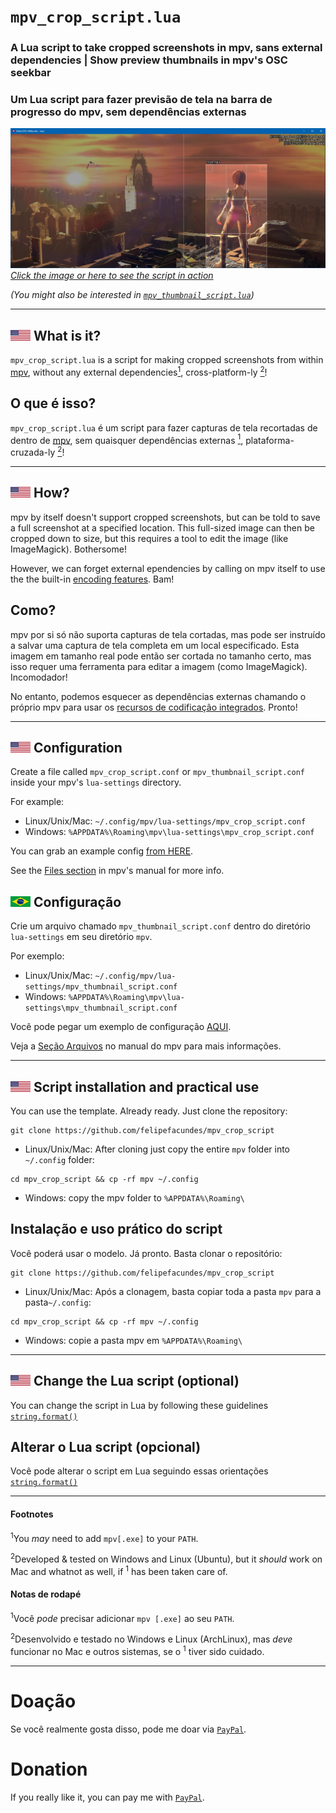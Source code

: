 # `mpv_crop_script.lua`

### A Lua script to take cropped screenshots in mpv, sans external dependencies | Show preview thumbnails in mpv's OSC seekbar
### Um Lua script para fazer previsão de tela na barra de progresso do mpv, sem dependências externas

[![](docs/sintel_crop_guides_crosshair.jpg "Cropping Sintel (2010) with mpv_crop_script.lua")](https://youtu.be/Eis0Ipu7yw0)
[*Click the image or here to see the script in action*](https://youtu.be/Eis0Ipu7yw0)

*(You might also be interested in [`mpv_thumbnail_script.lua`](https://github.com/TheAMM/mpv_thumbnail_script))*

----

## <a href="https://github.com/felipefacundes/mpv_crop_script/"><img src="https://raw.githubusercontent.com/felipefacundes/PS/master/imagens/United_States.png" width="32" height="17" title="Configuration" alt="English"></a> What is it?

`mpv_crop_script.lua` is a script for making cropped screenshots from within [mpv](https://github.com/mpv-player/mpv), without any external dependencies[<sup>1</sup>](#Footnotes), cross-platform-ly [<sup>2</sup>](#Footnotes)!

## O que é isso?

`mpv_crop_script.lua` é um script para fazer capturas de tela recortadas de dentro de [mpv](https://github.com/mpv-player/mpv), sem quaisquer dependências externas [<sup>1</sup>](#Footnotes), plataforma-cruzada-ly [<sup>2</sup>](#Footnotes)!

----

## <a href="https://github.com/felipefacundes/mpv_crop_script/"><img src="https://raw.githubusercontent.com/felipefacundes/PS/master/imagens/United_States.png" width="32" height="17" title="Configuration" alt="English"></a> How?

mpv by itself doesn't support cropped screenshots, but can be told to save a full screenshot at a specified location.
This full-sized image can then be cropped down to size, but this requires a tool to edit the image (like ImageMagick). Bothersome!

However, we can forget external ependencies by calling on mpv itself to use the the built-in [encoding features](https://mpv.io/manual/master/#encoding). Bam!

## Como?

mpv por si só não suporta capturas de tela cortadas, mas pode ser instruído a salvar uma captura de tela completa em um local especificado.
Esta imagem em tamanho real pode então ser cortada no tamanho certo, mas isso requer uma ferramenta para editar a imagem (como ImageMagick). Incomodador!

No entanto, podemos esquecer as dependências externas chamando o próprio mpv para usar os [recursos de codificação integrados](https://mpv.io/manual/master/#encoding). Pronto!

----

## <a href="https://github.com/felipefacundes/mpv_crop_script/"><img src="https://raw.githubusercontent.com/felipefacundes/PS/master/imagens/United_States.png" width="32" height="17" title="Configuration" alt="English"></a> Configuration

Create a file called `mpv_crop_script.conf` or `mpv_thumbnail_script.conf` inside your mpv's `lua-settings` directory.

For example:
  * Linux/Unix/Mac: `~/.config/mpv/lua-settings/mpv_crop_script.conf`
  * Windows: `%APPDATA%\Roaming\mpv\lua-settings\mpv_crop_script.conf`

You can grab an example config [from HERE](https://raw.githubusercontent.com/TheAMM/mpv_sort_script/build/mpv_sort_script.conf).

See the [Files section](https://mpv.io/manual/master/#files) in mpv's manual for more info.

## <a href="https://github.com/felipefacundes/mpv_crop_script/"><img src="docs/brazil.jpg" width="32" height="17" title="Configuration" alt="Portugues Brasil"></a> Configuração

Crie um arquivo chamado `mpv_thumbnail_script.conf` dentro do diretório `lua-settings` em seu diretório `mpv`.

Por exemplo:
  * Linux/Unix/Mac:  `~/.config/mpv/lua-settings/mpv_thumbnail_script.conf`
  * Windows: `%APPDATA%\Roaming\mpv\lua-settings\mpv_thumbnail_script.conf`

Você pode pegar um exemplo de configuração [AQUI](https://raw.githubusercontent.com/felipefacundes/mpv_crop_script/main/mpv/lua-settings/mpv_thumbnail_script.conf).

Veja a [Seção Arquivos](https://mpv.io/manual/master/#files) no manual do mpv para mais informações.

----

## <a href="https://github.com/felipefacundes/mpv_crop_script/"><img src="https://raw.githubusercontent.com/felipefacundes/PS/master/imagens/United_States.png" width="32" height="17" title="Configuration" alt="English"></a> Script installation and practical use

You can use the template. Already ready. Just clone the repository:
  ```shell
  git clone https://github.com/felipefacundes/mpv_crop_script
  ```

  * Linux/Unix/Mac: After cloning just copy the entire `mpv` folder into `~/.config` folder:
  ```shell
  cd mpv_crop_script && cp -rf mpv ~/.config
  ```

  * Windows: copy the mpv folder to `%APPDATA%\Roaming\`

## Instalação e uso prático do script

Você poderá usar o modelo. Já pronto. Basta clonar o repositório:
  ```shell
  git clone https://github.com/felipefacundes/mpv_crop_script
  ```

  * Linux/Unix/Mac: Após a clonagem, basta copiar toda a pasta `mpv` para a pasta`~/.config`:
  ```shell
  cd mpv_crop_script && cp -rf mpv ~/.config
  ```

  * Windows: copie a pasta mpv em `%APPDATA%\Roaming\`

----

## <a href="https://github.com/felipefacundes/mpv_crop_script/"><img src="https://raw.githubusercontent.com/felipefacundes/PS/master/imagens/United_States.png" width="32" height="17" title="Configuration" alt="English"></a> Change the Lua script (optional)

You can change the script in Lua by following these guidelines [`string.format()`](http://www.lua.org/manual/5.1/manual.html#pdf-string.format)

## Alterar o Lua script (opcional)

Você pode alterar o script em Lua seguindo essas orientações [`string.format()`](http://www.lua.org/manual/5.1/manual.html#pdf-string.format)

----

#### Footnotes

<sup>1</sup>You *may* need to add `mpv[.exe]` to your `PATH`.

<sup>2</sup>Developed & tested on Windows and Linux (Ubuntu), but it *should* work on Mac and whatnot as well, if <sup>1</sup> has been taken care of.

#### Notas de rodapé

<sup>1</sup>Você *pode* precisar adicionar `mpv [.exe]` ao seu `PATH`.

<sup>2</sup>Desenvolvido e testado no Windows e Linux (ArchLinux), mas *deve* funcionar no Mac e outros sistemas, se o <sup>1</sup> tiver sido cuidado.

----

# Doação

Se você realmente gosta disso, pode me doar via [`PayPal`](https://www.paypal.com/donate/?hosted_button_id=REU2UNGXLQQPG).

# Donation

If you really like it, you can pay me with [`PayPal`](https://www.paypal.com/donate/?hosted_button_id=REU2UNGXLQQPG).
